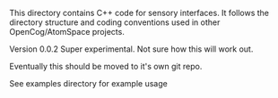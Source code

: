 
This directory contains C++ code for sensory interfaces.
It follows the directory structure and coding conventions
used in other OpenCog/AtomSpace projects.

Version 0.0.2 Super experimental. Not sure how this will work out.

Eventually this should be moved to it's own git repo.

See examples directory for example usage
